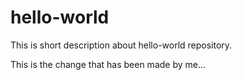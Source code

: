 # hello-world
This is short description about hello-world repository.

This is the change that has been made by me...
